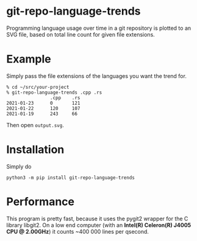 # git-repo-language-trends
Programming language usage over time in a git repository is plotted to an SVG
file, based on total line count for given file extensions.

# Example
Simply pass the file extensions of the languages you want the trend for.
```
% cd ~/src/your-project
% git-repo-language-trends .cpp .rs
                .cpp    .rs
2021-01-23      0       121
2021-01-22      120     107
2021-01-19      243     66
```
Then open `output.svg`.

# Installation

Simply do
```
python3 -m pip install git-repo-language-trends
```

# Performance
This program is pretty fast, because it uses the pygit2 wrapper for the C
library libgit2. On a low end computer (with an **Intel(R) Celeron(R) J4005 CPU
@ 2.00GHz**) it counts ~400 000 lines per qsecond.
